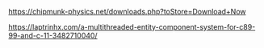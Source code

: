 


https://chipmunk-physics.net/downloads.php?toStore=Download+Now

https://laptrinhx.com/a-multithreaded-entity-component-system-for-c89-99-and-c-11-3482710040/